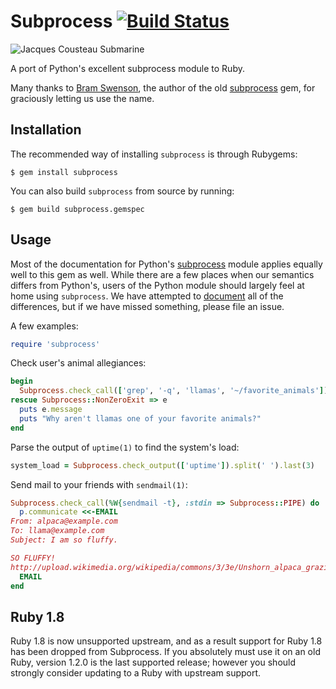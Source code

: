 # Subprocess [![Build Status](https://travis-ci.org/stripe/subprocess.svg?branch=master)](https://travis-ci.org/stripe/subprocess)

![Jacques Cousteau Submarine](http://i.imgur.com/lmej24F.jpg)

A port of Python's excellent subprocess module to Ruby.

Many thanks to [Bram Swenson][bram], the author of the old [subprocess][old]
gem, for graciously letting us use the name.

[bram]: https://github.com/bramswenson
[old]: https://github.com/bramswenson/subprocess

Installation
------------

The recommended way of installing `subprocess` is through Rubygems:

    $ gem install subprocess

You can also build `subprocess` from source by running:

    $ gem build subprocess.gemspec


Usage
-----

Most of the documentation for Python's [subprocess][python] module applies
equally well to this gem as well. While there are a few places when our
semantics differs from Python's, users of the Python module should largely feel
at home using `subprocess`. We have attempted to [document][rubydoc] all of the
differences, but if we have missed something, please file an issue.

[python]: http://docs.python.org/library/subprocess.html
[rubydoc]: http://rubydoc.info/github/stripe/subprocess

A few examples:

```ruby
require 'subprocess'
```

Check user's animal allegiances:

```ruby
begin
  Subprocess.check_call(['grep', '-q', 'llamas', '~/favorite_animals'])
rescue Subprocess::NonZeroExit => e
  puts e.message
  puts "Why aren't llamas one of your favorite animals?"
end
```

Parse the output of `uptime(1)` to find the system's load:

```ruby
system_load = Subprocess.check_output(['uptime']).split(' ').last(3)
```

Send mail to your friends with `sendmail(1)`:

```ruby
Subprocess.check_call(%W{sendmail -t}, :stdin => Subprocess::PIPE) do |p|
  p.communicate <<-EMAIL
From: alpaca@example.com
To: llama@example.com
Subject: I am so fluffy.

SO FLUFFY!
http://upload.wikimedia.org/wikipedia/commons/3/3e/Unshorn_alpaca_grazing.jpg
  EMAIL
end
```

Ruby 1.8
--------

Ruby 1.8 is now unsupported upstream, and as a result support for Ruby 1.8 has
been dropped from Subprocess. If you absolutely must use it on an old Ruby,
version 1.2.0 is the last supported release; however you should strongly
consider updating to a Ruby with upstream support.
